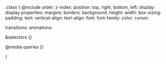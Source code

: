 
.class {
@include
order:
z-index:
position:
  top, right, bottom, left:
display:
  display properties:
margins:
borders:
background:
height:
width:
box-sizing:
padding:
text:
  vertical-align:
  text-align:
font:
  font-family:
color:
cursor:

transitions:
animations:

&selectors {}

@media queries {}

}
